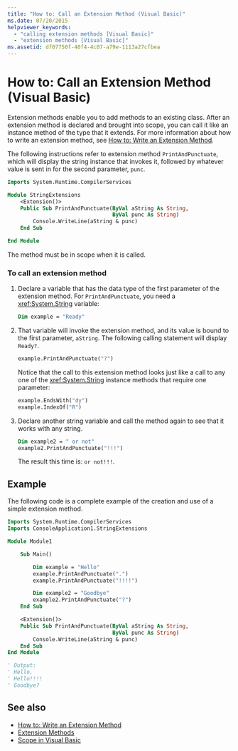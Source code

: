 ```yaml
---
title: "How to: Call an Extension Method (Visual Basic)"
ms.date: 07/20/2015
helpviewer_keywords:
  - "calling extension methods [Visual Basic]"
  - "extension methods [Visual Basic]"
ms.assetid: df07750f-40f4-4c07-a79e-1113a27cfbea
---
```

# How to: Call an Extension Method (Visual Basic)

Extension methods enable you to add methods to an existing class. After an extension method is declared and brought into scope, you can call it like an instance method of the type that it extends. For more information about how to write an extension method, see [How to: Write an Extension Method](./how-to-write-an-extension-method.md).

 The following instructions refer to extension method `PrintAndPunctuate`, which will display the string instance that invokes it, followed by whatever value is sent in for the second parameter, `punc`.

```vb
Imports System.Runtime.CompilerServices

Module StringExtensions
    <Extension()>
    Public Sub PrintAndPunctuate(ByVal aString As String,
                                 ByVal punc As String)
        Console.WriteLine(aString & punc)
    End Sub

End Module
```

The method must be in scope when it is called.

### To call an extension method

1. Declare a variable that has the data type of the first parameter of the extension method. For `PrintAndPunctuate`, you need a <xref:System.String> variable:

    ```vb
    Dim example = "Ready"
    ```

2. That variable will invoke the extension method, and its value is bound to the first parameter, `aString`. The following calling statement will display `Ready?`.

    ```vb
    example.PrintAndPunctuate("?")
    ```

     Notice that the call to this extension method looks just like a call to any one of the <xref:System.String> instance methods that require one parameter:

    ```vb
    example.EndsWith("dy")
    example.IndexOf("R")
    ```

3. Declare another string variable and call the method again to see that it works with any string.

    ```vb
    Dim example2 = " or not"
    example2.PrintAndPunctuate("!!!")
    ```

     The result this time is: `or not!!!`.

## Example
 The following code is a complete example of the creation and use of a simple extension method.

```vb
Imports System.Runtime.CompilerServices
Imports ConsoleApplication1.StringExtensions

Module Module1

    Sub Main()

        Dim example = "Hello"
        example.PrintAndPunctuate(".")
        example.PrintAndPunctuate("!!!!")

        Dim example2 = "Goodbye"
        example2.PrintAndPunctuate("?")
    End Sub

    <Extension()>
    Public Sub PrintAndPunctuate(ByVal aString As String,
                                 ByVal punc As String)
        Console.WriteLine(aString & punc)
    End Sub
End Module

' Output:
' Hello.
' Hello!!!!
' Goodbye?
```

## See also

- [How to: Write an Extension Method](./how-to-write-an-extension-method.md)
- [Extension Methods](./extension-methods.md)
- [Scope in Visual Basic](../../../../visual-basic/programming-guide/language-features/declared-elements/scope.md)

